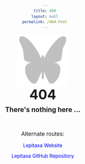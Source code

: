 ```yaml
---
title: 404
layout: null
permalink: /404.html
---
```

<head>
<title>404 | lepitaxa.github.io</title><base target="_self"><meta charset="utf-8">
<style>
:root	{text-align:center; font-family:Verdana, sans; text-decoration:none; font-weight:700}
h1		{font-size:3em; margin:0}
h2		{font-size:1.5em; margin:0.5em}
h3		{font-size:1.25em; margin:3em 0 1em; font-weight:400}
a		{font-size:1.1em; margin:0.5em; font-weight:400; text-decoration:none; color:blue}
a:hover	{text-decoration:underline}
</style>
</head>

<body>
<img src="lepitaxa2.png" height="160">
<h1>404</h1>
<h2>There's nothing here ...</h2>
<h3>Alternate routes:</h3>
<p><a href="https://lepitaxa.github.io/">Lepitaxa Website</a></p>
<p><a href="https://github.com/lepitaxa/lepitaxa.github.io">Lepitaxa GitHub Repository</a></p>
</body>
